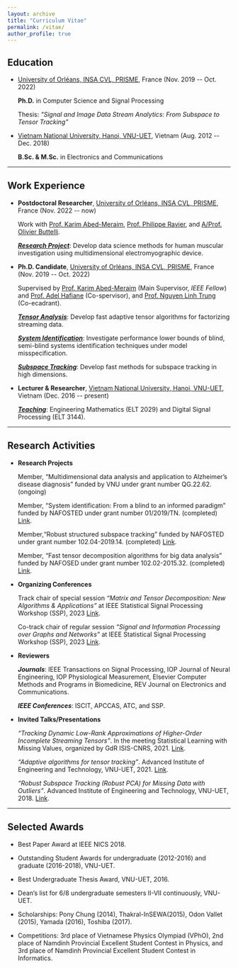 ```yaml
---
layout: archive
title: "Curriculum Vitae"
permalink: /vitae/
author_profile: true
---
```


## Education

* [University of Orléans, INSA CVL, PRISME](https://www.univ-orleans.fr/fr/prisme/presentation/le-labo), France  (Nov. 2019 -- Oct. 2022)

    **Ph.D.** in Computer Science and Signal Processing
    
    Thesis: *"Signal and Image Data Stream Analytics: From Subspace to Tensor Tracking"*
    
 

* [Vietnam National University, Hanoi, VNU-UET](https://vnu.edu.vn/eng/), Vietnam (Aug. 2012 -- Dec. 2018)

    **B.Sc. & M.Sc.** in Electronics and Communications 


---
## Work Experience

* **Postdoctoral Researcher**, [University of Orléans, INSA CVL, PRISME](https://www.univ-orleans.fr/fr/prisme/presentation/le-labo), France (Nov. 2022 -- now)

    Work with [Prof. Karim Abed-Meraim](https://scholar.google.com.vn/citations?user=kiUTN4wAAAAJ&hl=en), [Prof. Philippe Ravier](https://scholar.google.com.vn/citations?user=oFEEdlwAAAAJ&hl=en),  and [A/Prof. Olivier Buttelli](https://www.researchgate.net/profile/O-Buttelli/5).
    
    <span style="text-decoration:underline">***Research Project***</span>: Develop data science methods for human muscular investigation using multidimensional electromyographic device.
 
* **Ph.D. Candidate**, [University of Orléans, INSA CVL, PRISME](https://www.univ-orleans.fr/fr/prisme/presentation/le-labo), France (Nov. 2019 -- Oct. 2022)
 
    Supervised by [Prof. Karim Abed-Meraim](https://scholar.google.com.vn/citations?user=kiUTN4wAAAAJ&hl=en) (Main Supervisor, *IEEE Fellow*) and [Prof. Adel Hafiane](https://scholar.google.com.vn/citations?user=-N_BN4kAAAAJ&hl=en) (Co-spervisor), and [Prof. Nguyen Linh Trung](https://scholar.google.com.vn/citations?user=-MEdhRQAAAAJ&hl=en&oi=ao) (Co-ecadrant).
    
    <span style="text-decoration:underline">***Tensor Analysis***</span>: Develop fast adaptive tensor algorithms for factorizing streaming data. 
    		
    <span style="text-decoration:underline">***System Identification***</span>: Investigate performance lower bounds of blind, semi-blind systems identification techniques under model misspecification.
  
    <span style="text-decoration:underline">***Subspace Tracking***</span>: Develop fast methods for subspace tracking in high dimensions. 

 
* **Lecturer & Researcher**, [Vietnam National University, Hanoi, VNU-UET](https://vnu.edu.vn/eng/), Vietnam (Dec. 2016 -- present)
   
    <span style="text-decoration:underline">***Teaching***</span>: Engineering Mathematics (ELT 2029) and  Digital Signal Processing (ELT 3144).
    


---
## Research Activities

* **Research Projects**  

   Member, “Multidimensional data analysis and application to Alzheimer’s disease diagnosis” funded by VNU under grant number QG.22.62. (ongoing)
   
   Member, “System identification: From a blind to an informed paradigm” funded by NAFOSTED under grant number 01/2019/TN. (completed) [Link](https://avitech.uet.vnu.edu.vn/en/system-identification-from-blind-to-informed-paradigm/).

   Member,“Robust structured subspace tracking” funded by NAFOSTED under grant number 102.04-2019.14. (completed) [Link](https://avitech.uet.vnu.edu.vn/en/robust-and-structured-subspace-tracking-2/).

   Member, “Fast tensor decomposition algorithms for big data analysis” funded by NAFOSED under grant number 102.02-2015.32. (completed) [Link](https://avitech.uet.vnu.edu.vn/en/fast-tensor-decomposition-algorithms-for-big-data-analysis/).


* **Organizing Conferences**
   
   Track chair of special session *“Matrix and Tensor Decomposition: New Algorithms & Applications”* at IEEE Statistical Signal Processing Workshop (SSP), 2023 [Link](https://www.ssp2023.org/SS3.html).

   Co-track chair of regular session *“Signal and Information Processing over Graphs and Networks”* at IEEE Statistical Signal Processing Workshop (SSP), 2023 [Link](https://www.ssp2023.org/call4papers.html).

* **Reviewers** 

   ***Journals***: IEEE Transactions on Signal Processing, IOP Journal of Neural Engineering, IOP Physiological Measurement, Elsevier Computer Methods and Programs in Biomedicine, REV Journal on Electronics and Communications.

   ***IEEE Conferences***: ISCIT, APCCAS, ATC, and SSP.

* **Invited Talks/Presentations**

   *“Tracking Dynamic Low-Rank Approximations of Higher-Order Incomplete Streaming Tensors”*. In the meeting Statistical Learning with Missing Values, organized by GdR ISIS-CNRS, 2021. [Link](https://www.gdr-isis.fr/index.php/reunion/464/).

   *“Adaptive algorithms for tensor tracking”*. Advanced Institute of Engineering and Technology, VNU-UET, 2021. [Link](https://avitech.uet.vnu.edu.vn/en/avitech-seminar-series-0330pm-tuesday-march-16-msc-le-trung-thanh-2). 

   *“Robust Subspace Tracking (Robust PCA) for Missing Data with Outliers”*. Advanced Institute of Engineering and Technology, VNU-UET, 2018. [Link](https://avitech.uet.vnu.edu.vn/en/october-23-2018-mr-le-trung-thanh-robust-subspace-tracking-for-incomplete-data-with-outliers/).




---
## Selected Awards

* Best Paper Award at IEEE NICS 2018.

* Outstanding Student Awards for undergraduate (2012-2016) and graduate (2016-2018), VNU-UET.

* Best Undergraduate Thesis Award, VNU-UET, 2016.

* Dean’s list for 6/8 undergraduate semesters II-VII continuously, VNU-UET.

* Scholarships: Pony Chung (2014), Thakral-InSEWA(2015), Odon Vallet (2015), Yamada (2016), Toshiba (2017).

* Competitions: 3rd place of Vietnamese Physics Olympiad (VPhO), 2nd place of Namdinh Provincial Excellent Student Contest in Physics, and 3rd place of Namdinh Provincial Excellent Student Contest in Informatics. 

